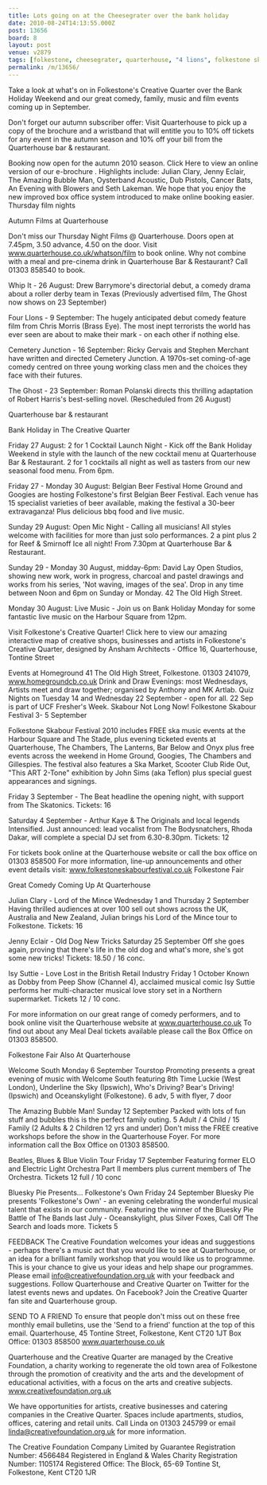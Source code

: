 ```yaml
---
title: Lots going on at the Cheesegrater over the bank holiday
date: 2010-08-24T14:13:55.000Z
post: 13656
board: 8
layout: post
venue: v2879
tags: [folkestone, cheesegrater, quarterhouse, "4 lions", folkestone skabour festival, beer festival]
permalink: /m/13656/
---
```

Take a look at what's on in Folkestone's Creative Quarter over the Bank Holiday Weekend and our great comedy, family, music and film events coming up in September.

Don't forget our autumn subscriber offer: Visit Quarterhouse to pick up a copy of the brochure and a wristband that will entitle you to 10% off tickets for any event in the autumn season and 10% off your bill from the Quarterhouse bar & restaurant.

Booking now open for the autumn 2010 season. Click Here to view an online version of our e-brochure . Highlights include: Julian Clary, Jenny Eclair, The Amazing Bubble Man, Oysterband Acoustic, Dub Pistols, Cancer Bats, An Evening with Blowers and Seth Lakeman. We hope that you enjoy the new improved box office system introduced to make online booking easier.
Thursday film nights 

Autumn Films at Quarterhouse

Don't miss our Thursday Night Films @ Quarterhouse. Doors open at 7.45pm, 3.50 advance, 4.50 on the door. Visit www.quarterhouse.co.uk/whatson/film to book online. Why not combine with a meal and pre-cinema drink in Quarterhouse Bar & Restaurant? Call 01303 858540 to book.

Whip It - 26 August: Drew Barrymore's directorial debut, a comedy drama about a roller derby team in Texas (Previously advertised film, The Ghost now shows on 23 September)

Four LIons - 9 September: The hugely anticipated debut comedy feature film from Chris Morris (Brass Eye). The most inept terrorists the world has ever seen are about to make their mark - on each other if nothing else.

Cemetery Junction - 16 September: Ricky Gervais and Stephen Merchant have written and directed Cemetery Junction. A 1970s-set coming-of-age comedy centred on three young working class men and the choices they face with their futures.

The Ghost - 23 September: Roman Polanski directs this thrilling adaptation of Robert Harris's best-selling novel. (Rescheduled from 26 August)

Quarterhouse bar & restaurant 

Bank Holiday in The Creative Quarter

Friday 27 August: 2 for 1 Cocktail Launch Night - Kick off the Bank Holiday Weekend in style with the launch of the new cocktail menu at Quarterhouse Bar & Restaurant. 2 for 1 cocktails all night as well as tasters from our new seasonal food menu. From 6pm.

Friday 27 - Monday 30 August: Belgian Beer Festival Home Ground and Googies are hosting Folkestone's first Belgian Beer Festival. Each venue has 15 specialist varieties of beer available, making the festival a 30-beer extravaganza! Plus delicious bbq food and live music.

Sunday 29 August: Open Mic Night - Calling all musicians! All styles welcome with facilities for more than just solo performances. 2 a pint plus 2 for Reef & Smirnoff Ice all night! From 7.30pm at Quarterhouse Bar & Restaurant.

Sunday 29 - Monday 30 August, midday-6pm: David Lay Open Studios, showing new work, work in progress, charcoal and pastel drawings and works from his series, 'Not waving, images of the sea'. Drop in any time between Noon and 6pm on Sunday or Monday. 42 The Old High Street.

Monday 30 August: Live Music - Join us on Bank Holiday Monday for some fantastic live music on the Harbour Square from 12pm.

Visit Folkestone's Creative Quarter!
Click here to view our amazing interactive map of creative shops, businesses and artists in Folkestone's Creative Quarter, designed by Ansham Architects - Office 16, Quarterhouse, Tontine Street

Events at Homeground 41 The Old High Street, Folkestone. 01303 241079, www.homegroundcb.co.uk
Drink and Draw Evenings: most Wednesdays, Artists meet and draw together; organised by Anthony and MK Artlab.
Quiz Nights on Tuesday 14 and Wednesday 22 September - open for all. 22 Sep is part of UCF Fresher's Week.
Skabour Not Long Now! Folkestone Skabour Festival 3- 5 September

Folkestone Skabour Festival 2010 includes FREE ska music events at the Harbour Square and The Stade, plus evening ticketed events at Quarterhouse, The Chambers, The Lanterns, Bar Below and Onyx plus free events across the weekend in Home Ground, Googies, The Chambers and Gillespies. The festival also features a Ska Market, Scooter Club Ride Out, "This ART 2-Tone" exhibition by John Sims (aka Teflon) plus special guest appearances and signings.

Friday 3 September - The Beat headline the opening night, with support from The Skatonics. Tickets: 16

Saturday 4 September - Arthur Kaye & The Originals and local legends Intensified. Just announced: lead vocalist from The Bodysnatchers, Rhoda Dakar, will complete a special DJ set from 6.30-8.30pm. Tickets: 12

For tickets book online at the Quarterhouse website or call the box office on 01303 858500 For more information, line-up announcements and other event details visit: www.folkestoneskabourfestival.co.uk
Folkestone Fair 

Great Comedy Coming Up At Quarterhouse

Julian Clary - Lord of the Mince
Wednesday 1 and Thursday 2 September
Having thrilled audiences at over 100 sell out shows across the UK, Australia and New Zealand, Julian brings his Lord of the Mince tour to Folkestone. Tickets: 16

Jenny Eclair - Old Dog New Tricks
Saturday 25 September
Off she goes again, proving that there's life in the old dog and what's more, she's got some new tricks! Tickets: 18.50 / 16 conc.

Isy Suttie - Love Lost in the British Retail Industry
Friday 1 October
Known as Dobby from Peep Show (Channel 4), acclaimed musical comic Isy Suttie performs her multi-character musical love story set in a Northern supermarket. Tickets 12 / 10 conc.

For more information on our great range of comedy performers, and to book online visit the Quarterhouse website at www.quarterhouse.co.uk To find out about any Meal Deal tickets available please call the Box Office on 01303 858500.

Folkestone Fair Also At Quarterhouse

Welcome South
Monday 6 September
Tourstop Promoting presents a great evening of music with Welcome South featuring 8th Time Luckie (West London), Underline the Sky (Ipswich), Who's Driving? Bear's Driving! (Ipswich) and Oceanskylight (Folkestone). 6 adv, 5 with flyer, 7 door

The Amazing Bubble Man!
Sunday 12 September
Packed with lots of fun stuff and bubbles this is the perfect family outing. 5 Adult / 4 Child / 15 Family (2 Adults & 2 Children 12 yrs and under)
Don't miss the FREE creative workshops before the show in the Quarterhouse Foyer. For more information call the Box Office on 01303 858500.

Beatles, Blues & Blue Violin Tour
Friday 17 September
Featuring former ELO and Electric Light Orchestra Part II members plus current members of The Orchestra. Tickets 12 full / 10 conc

Bluesky Pie Presents... Folkestone's Own
Friday 24 September
Bluesky Pie presents 'Folkestone's Own' - an evening celebrating the wonderful musical talent that exists in our community. Featuring the winner of the Bluesky Pie Battle of The Bands last July - Oceanskylight, plus Silver Foxes, Call Off The Search and loads more. Tickets 5

  FEEDBACK
The Creative Foundation welcomes your ideas and suggestions - perhaps there's a music act that you would like to see at Quarterhouse, or an idea for a brilliant family workshop that you would like us to programme. This is your chance to give us your ideas and help shape our programmes. Please email info@creativefoundation.org.uk with your feedback and suggestions.
Follow Quarterhouse and Creative Quarter on Twitter for the latest events news and updates. On Facebook? Join the Creative Quarter fan site and Quarterhouse group.

SEND TO A FRIEND To ensure that people don't miss out on these free monthly email bulletins, use the 'Send to a friend' function at the top of this email. Quarterhouse, 45 Tontine Street, Folkestone, Kent CT20 1JT Box Office: 01303 858500 www.quarterhouse.co.uk

Quarterhouse and the Creative Quarter are managed by the Creative Foundation, a charity working to regenerate the old town area of Folkestone through the promotion of creativity and the arts and the development of educational activities, with a focus on the arts and creative subjects. www.creativefoundation.org.uk

We have opportunities for artists, creative businesses and catering companies in the Creative Quarter. Spaces include apartments, studios, offices, catering and retail units. Call Linda on 01303 245799 or email linda@creativefoundation.org.uk for more information.

The Creative Foundation Company Limited by Guarantee Registration Number: 4566484 Registered in England & Wales Charity Registration Number: 1105174 Registered Office: The Block, 65-69 Tontine St, Folkestone, Kent CT20 1JR
